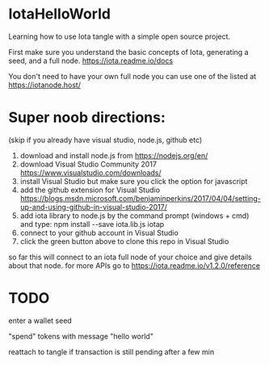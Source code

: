 # IotaHelloWorld
Learning how to use Iota tangle with a simple open source project. 

First make sure you understand the basic concepts of Iota, generating a seed, and a full node.
https://iota.readme.io/docs

You don't need to have your own full node you can use one of the listed at https://iotanode.host/

# Super noob directions: 
(skip if you already have visual studio, node.js,  github etc)

1. download and install node.js from https://nodejs.org/en/
2. download Visual Studio Community 2017 https://www.visualstudio.com/downloads/
3. install Visual Studio but make sure you click the option for javascript
4. add the github extension for Visual Studio 
   https://blogs.msdn.microsoft.com/benjaminperkins/2017/04/04/setting-up-and-using-github-in-visual-studio-2017/
5. add iota library to node.js by the command prompt (windows + cmd) and type:
   npm install --save iota.lib.js iotap 
6. connect to your github account in Visual Studio
7. click the green button above to clone this repo in Visual Studio

so far this will connect to an iota full node of your choice and give details about that node. 
for more APIs go to https://iota.readme.io/v1.2.0/reference

# TODO
enter a wallet seed 

"spend" tokens with message "hello world"

reattach to tangle if transaction is still pending after a few min 
